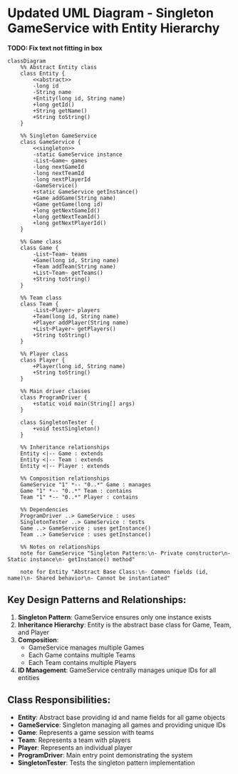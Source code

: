 # Updated UML Diagram - Singleton GameService with Entity Hierarchy
**TODO: Fix text not fitting in box**

```mermaid
classDiagram
    %% Abstract Entity class
    class Entity {
        <<abstract>>
        -long id
        -String name
        +Entity(long id, String name)
        +long getId()
        +String getName()
        +String toString()
    }

    %% Singleton GameService
    class GameService {
        <<singleton>>
        -static GameService instance
        -List~Game~ games
        -long nextGameId
        -long nextTeamId
        -long nextPlayerId
        -GameService()
        +static GameService getInstance()
        +Game addGame(String name)
        +Game getGame(long id)
        +long getNextGameId()
        +long getNextTeamId()
        +long getNextPlayerId()
    }

    %% Game class
    class Game {
        -List~Team~ teams
        +Game(long id, String name)
        +Team addTeam(String name)
        +List~Team~ getTeams()
        +String toString()
    }

    %% Team class
    class Team {
        -List~Player~ players
        +Team(long id, String name)
        +Player addPlayer(String name)
        +List~Player~ getPlayers()
        +String toString()
    }

    %% Player class
    class Player {
        +Player(long id, String name)
        +String toString()
    }

    %% Main driver classes
    class ProgramDriver {
        +static void main(String[] args)
    }

    class SingletonTester {
        +void testSingleton()
    }

    %% Inheritance relationships
    Entity <|-- Game : extends
    Entity <|-- Team : extends
    Entity <|-- Player : extends

    %% Composition relationships
    GameService "1" *-- "0..*" Game : manages
    Game "1" *-- "0..*" Team : contains
    Team "1" *-- "0..*" Player : contains

    %% Dependencies
    ProgramDriver ..> GameService : uses
    SingletonTester ..> GameService : tests
    Game ..> GameService : uses getInstance()
    Team ..> GameService : uses getInstance()

    %% Notes on relationships
    note for GameService "Singleton Pattern:\n- Private constructor\n- Static instance\n- getInstance() method"
    
    note for Entity "Abstract Base Class:\n- Common fields (id, name)\n- Shared behavior\n- Cannot be instantiated"
```

## Key Design Patterns and Relationships:

1. **Singleton Pattern**: GameService ensures only one instance exists
2. **Inheritance Hierarchy**: Entity is the abstract base class for Game, Team, and Player
3. **Composition**: 
   - GameService manages multiple Games
   - Each Game contains multiple Teams
   - Each Team contains multiple Players
4. **ID Management**: GameService centrally manages unique IDs for all entities

## Class Responsibilities:

- **Entity**: Abstract base providing id and name fields for all game objects
- **GameService**: Singleton managing all games and providing unique IDs
- **Game**: Represents a game session with teams
- **Team**: Represents a team with players
- **Player**: Represents an individual player
- **ProgramDriver**: Main entry point demonstrating the system
- **SingletonTester**: Tests the singleton pattern implementation
